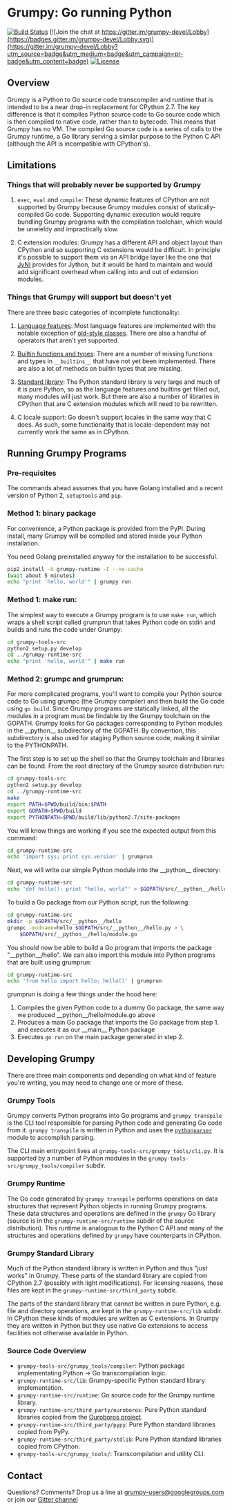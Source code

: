 # Grumpy: Go running Python

[![Build Status](https://travis-ci.org/alanjds/grumpy.svg?branch=master)](https://travis-ci.org/alanjds/grumpy)
[![Join the chat at https://gitter.im/grumpy-devel/Lobby](https://badges.gitter.im/grumpy-devel/Lobby.svg)](https://gitter.im/grumpy-devel/Lobby?utm_source=badge&utm_medium=badge&utm_campaign=pr-badge&utm_content=badge)
[![License](https://img.shields.io/badge/License-Apache%202.0-blue.svg)](https://opensource.org/licenses/Apache-2.0)

## Overview

Grumpy is a Python to Go source code transcompiler and runtime that is intended
to be a near drop-in replacement for CPython 2.7. The key difference is that it
compiles Python source code to Go source code which is then compiled to native
code, rather than to bytecode. This means that Grumpy has no VM. The compiled Go
source code is a series of calls to the Grumpy runtime, a Go library serving a
similar purpose to the Python C API (although the API is incompatible with
CPython's).

## Limitations

### Things that will probably never be supported by Grumpy

1. `exec`, `eval` and `compile`: These dynamic features of CPython are not
   supported by Grumpy because Grumpy modules consist of statically-compiled Go
   code. Supporting dynamic execution would require bundling Grumpy programs
   with the compilation toolchain, which would be unwieldy and impractically
   slow.

2. C extension modules: Grumpy has a different API and object layout than
   CPython and so supporting C extensions would be difficult. In principle it's
   possible to support them via an API bridge layer like the one that
   [JyNI](http://jyni.org) provides for Jython, but it would be hard to maintain and
   would add significant overhead when calling into and out of extension
   modules.

### Things that Grumpy will support but doesn't yet

There are three basic categories of incomplete functionality:

1. [Language features](https://github.com/google/grumpy/wiki/Missing-features#language-features):
   Most language features are implemented with the notable exception of
   [old-style classes](http://stackoverflow.com/questions/54867/what-is-the-difference-between-old-style-and-new-style-classes-in-python).
   There are also a handful of operators that aren't yet supported.

2. [Builtin functions and types](https://github.com/google/grumpy/wiki/Missing-features#builtins):
   There are a number of missing functions and types in `__builtins__` that have
   not yet been implemented. There are also a lot of methods on builtin types
   that are missing.

3. [Standard library](https://github.com/google/grumpy/wiki/Missing-features#standard-libraries):
   The Python standard library is very large and much of it is pure Python, so
   as the language features and builtins get filled out, many modules will
   just work. But there are also a number of libraries in CPython that are C
   extension modules which will need to be rewritten.

4. C locale support: Go doesn't support locales in the same way that C does. As such,
   some functionality that is locale-dependent may not currently work the same as in
   CPython.

## Running Grumpy Programs

### Pre-requisites

The commands ahead assumes that you have Golang installed and a recent
version of Python 2, `setuptools` and `pip`.

### Method 1: binary package

For convenience, a Python package is provided from the PyPI. During install,
many Grumpy will be compiled and stored inside your Python installation.

You need Golang preinstalled anyway for the installation to be successful.

```sh
pip2 install -U grumpy-runtime -I --no-cache
(wait about 5 minutes)
echo "print 'hello, world'" | grumpy run
```

### Method 1: make run:

The simplest way to execute a Grumpy program is to use `make run`, which wraps a
shell script called grumprun that takes Python code on stdin and builds and runs
the code under Grumpy:

```sh
cd grumpy-tools-src
python2 setup.py develop
cd ../grumpy-runtime-src
echo "print 'hello, world'" | make run
```

### Method 2: grumpc and grumprun:

For more complicated programs, you'll want to compile your Python source code to
Go using grumpc (the Grumpy compiler) and then build the Go code using `go
build`. Since Grumpy programs are statically linked, all the modules in a
program must be findable by the Grumpy toolchain on the GOPATH. Grumpy looks for
Go packages corresponding to Python modules in the \_\_python\_\_ subdirectory
of the GOPATH. By convention, this subdirectory is also used for staging Python
source code, making it similar to the PYTHONPATH.

The first step is to set up the shell so that the Grumpy toolchain and libraries
can be found. From the root directory of the Grumpy source distribution run:

```sh
cd grumpy-tools-src
python2 setup.py develop
cd ../grumpy-runtime-src
make
export PATH=$PWD/build/bin:$PATH
export GOPATH=$PWD/build
export PYTHONPATH=$PWD/build/lib/python2.7/site-packages
```

You will know things are working if you see the expected output from this
command:

```sh
cd grumpy-runtime-src
echo 'import sys; print sys.version' | grumprun
```

Next, we will write our simple Python module into the \_\_python\_\_ directory:

```sh
cd grumpy-runtime-src
echo 'def hello(): print "hello, world"' > $GOPATH/src/__python__/hello.py
```

To build a Go package from our Python script, run the following:

```sh
cd grumpy-runtime-src
mkdir -p $GOPATH/src/__python__/hello
grumpc -modname=hello $GOPATH/src/__python__/hello.py > \
    $GOPATH/src/__python__/hello/module.go
```

You should now be able to build a Go program that imports the package
"\_\_python\_\_/hello". We can also import this module into Python programs
that are built using grumprun:

```sh
cd grumpy-runtime-src
echo 'from hello import hello; hello()' | grumprun
```

grumprun is doing a few things under the hood here:

1. Compiles the given Python code to a dummy Go package, the same way we
   produced \_\_python\_\_/hello/module.go above
2. Produces a main Go package that imports the Go package from step 1. and
   executes it as our \_\_main\_\_ Python package
3. Executes `go run` on the main package generated in step 2.

## Developing Grumpy

There are three main components and depending on what kind of feature you're
writing, you may need to change one or more of these.

### Grumpy Tools

Grumpy converts Python programs into Go programs and
`grumpy transpile` is the CLI tool responsible for parsing Python code
and generating Go code from it. `grumpy transpile` is written in Python
and uses the [`pythonparser`](https://github.com/m-labs/pythonparser)
module to accomplish parsing.

The CLI main entrypoint lives at `grumpy-tools-src/grumpy_tools/cli.py`.
It is supported by a number of Python modules in the
`grumpy-tools-src/grumpy_tools/compiler` subdir.

### Grumpy Runtime

The Go code generated by `grumpy transpile` performs operations
on data structures that represent Python objects in running Grumpy programs.
These data structures and operations are defined in the `grumpy` Go library
(source is in the `grumpy-runtime-src/runtime` subdir of the source
distribution). This runtime is analogous to the Python C API and many of the
structures and operations defined by `grumpy` have counterparts in CPython.

### Grumpy Standard Library

Much of the Python standard library is written in Python and thus "just works"
in Grumpy. These parts of the standard library are copied from CPython 2.7
(possibly with light modifications). For licensing reasons, these files are kept
in the `grumpy-runtime-src/third_party` subdir.

The parts of the standard library that cannot be written in pure Python, e.g.
file and directory operations, are kept in the `grumpy-runtime-src/lib` subdir.
In CPython these kinds of modules are written as C extensions. In Grumpy they
are written in Python but they use native Go extensions to access facilities not
otherwise available in Python.

### Source Code Overview

- `grumpy-tools-src/grumpy_tools/compiler`: Python package implementating Python -> Go transcompilation logic.
- `grumpy-runtime-src/lib`: Grumpy-specific Python standard library implementation.
- `grumpy-runtime-src/runtime`: Go source code for the Grumpy runtime library.
- `grumpy-runtime-src/third_party/ouroboros`: Pure Python standard libraries copied from the
   [Ouroboros project](https://github.com/pybee/ouroboros).
- `grumpy-runtime-src/third_party/pypy`: Pure Python standard libraries copied from PyPy.
- `grumpy-runtime-src/third_party/stdlib`: Pure Python standard libraries copied from CPython.
- `grumpy-tools-src/grumpy_tools/`: Transcompilation and utility CLI.

## Contact

Questions? Comments? Drop us a line at [grumpy-users@googlegroups.com](https://groups.google.com/forum/#!forum/grumpy-users)
or join our [Gitter channel](https://gitter.im/grumpy-devel/Lobby)
